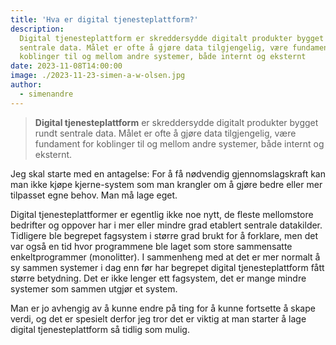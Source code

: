 ```yaml
---
title: 'Hva er digital tjenesteplattform?'
description:
  Digital tjenesteplattform er skreddersydde digitalt produkter bygget rundt
  sentrale data. Målet er ofte å gjøre data tilgjengelig, være fundament for
  koblinger til og mellom andre systemer, både internt og eksternt
date: 2023-11-08T14:00:00
image: ./2023-11-23-simen-a-w-olsen.jpg
author:
  - simenandre
---
```


> **Digital tjenesteplattform** er skreddersydde digitalt produkter bygget rundt
> sentrale data. Målet er ofte å gjøre data tilgjengelig, være fundament for
> koblinger til og mellom andre systemer, både internt og eksternt.

Jeg skal starte med en antagelse: For å få nødvendig gjennomslagskraft kan man
ikke kjøpe kjerne-system som man krangler om å gjøre bedre eller mer tilpasset
egne behov. Man må lage eget.

Digital tjenesteplattformer er egentlig ikke noe nytt, de fleste mellomstore
bedrifter og oppover har i mer eller mindre grad etablert sentrale datakilder.
Tidligere ble begrepet fagsystem i større grad brukt for å forklare, men det var
også en tid hvor programmene ble laget som store sammensatte enkeltprogrammer
(monolitter). I sammenheng med at det er mer normalt å sy sammen systemer i dag
enn før har begrepet digital tjenesteplattform fått større betydning. Det er
ikke lenger ett fagsystem, det er mange mindre systemer som sammen utgjør et
system.

Man er jo avhengig av å kunne endre på ting for å kunne fortsette å skape verdi,
og det er spesielt derfor jeg tror det er viktig at man starter å lage digital
tjenesteplattform så tidlig som mulig.
